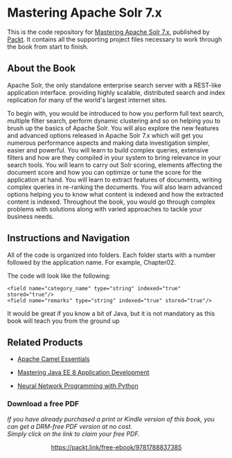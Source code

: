 # Mastering Apache Solr 7.x
This is the code repository for [Mastering Apache Solr 7.x](https://www.packtpub.com/big-data-and-business-intelligence/mastering-apache-solr-7x?utm_source=github&utm_medium=repository&utm_campaign=9781788837385), published by [Packt](https://www.packtpub.com/?utm_source=github). It contains all the supporting project files necessary to work through the book from start to finish.
## About the Book
Apache Solr, the only standalone enterprise search server with a REST-like application interface. providing highly scalable, distributed search and index replication for many of the world's largest internet sites.

To begin with, you would be introduced to how you perform full text search, multiple filter search, perform dynamic clustering and so on helping you to brush up the basics of Apache Solr. You will also explore the new features and advanced options released in Apache Solr 7.x which will get you numerous performance aspects and making data investigation simpler, easier and powerful. You will learn to build complex queries, extensive filters and how are they compiled in your system to bring relevance in your search tools. You will learn to carry out Solr scoring, elements affecting the document score and how you can optimize or tune the score for the application at hand. You will learn to extract features of documents, writing complex queries in re-ranking the documents. You will also learn advanced options helping you to know what content is indexed and how the extracted content is indexed. Throughout the book, you would go through complex problems with solutions along with varied approaches to tackle your business needs.


## Instructions and Navigation
All of the code is organized into folders. Each folder starts with a number followed by the application name. For example, Chapter02.



The code will look like the following:
```
<field name="category_name" type="string" indexed="true"
stored="true"/>
<field name="remarks" type="string" indexed="true" stored="true"/>
```

It would be great if you know a bit of Java, but it is not mandatory as this book
will teach you from the ground up

## Related Products
* [Apache Camel Essentials](https://www.packtpub.com/application-development/apache-camel-essentials?utm_source=github&utm_medium=repository&utm_campaign=9781782176176)

* [Mastering Java EE 8 Application Development](https://www.packtpub.com/application-development/mastering-java-ee-8-application-development?utm_source=github&utm_medium=repository&utm_campaign=9781786469205)

* [Neural Network Programming with Python](https://www.packtpub.com/big-data-and-business-intelligence/neural-network-programming-python?utm_source=github&utm_medium=repository&utm_campaign=9781784398217)



### Download a free PDF

 <i>If you have already purchased a print or Kindle version of this book, you can get a DRM-free PDF version at no cost.<br>Simply click on the link to claim your free PDF.</i>
<p align="center"> <a href="https://packt.link/free-ebook/9781788837385">https://packt.link/free-ebook/9781788837385 </a> </p>